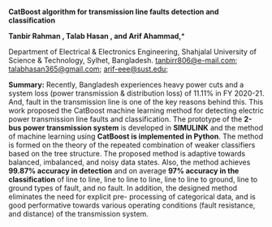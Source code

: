 **CatBoost algorithm for transmission line faults detection and classification**

 **Tanbir Rahman , Talab Hasan , and Arif Ahammad,***
  
Department of Electrical & Electronics Engineering, Shahjalal University of Science & Technology, Sylhet, Bangladesh.
tanbirr806@e-mail.com; talabhasan365@gmail.com; arif-eee@sust.edu;

 **Summary:** 
 Recently, Bangladesh experiences heavy power cuts and a system loss (power transmission &
 distribution loss) of 11.11% in FY 2020-21. And, fault in the transmission line is one of the key reasons behind this.
 This work proposed the CatBoost machine learning method for detecting electric power transmission line faults
 and classification. The prototype of the **2-bus power transmission system** is developed in **SIMULINK** and the
 method of machine learning using **CatBoost is implemented in Python**. The method is formed on the theory of the
 repeated combination of weaker classifiers based on the tree structure. The proposed method is adaptive towards
 balanced, imbalanced, and noisy data states. Also, the method achieves **99.87% accuracy in detection** and on
 average **97% accuracy in the classification** of line to line, line to line to line, line to line to ground, line to ground
 types of fault, and no fault. In addition, the designed method eliminates the need for explicit pre-
 processing of categorical data, and is good performative towards various operating conditions (fault resistance,
 and distance) of the transmission system.
